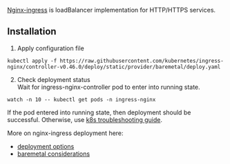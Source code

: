 [Nginx-ingress](https://kubernetes.github.io/ingress-nginx/) is loadBalancer implementation for HTTP/HTTPS services.
## Installation
1. Apply configuration file
```
kubectl apply -f https://raw.githubusercontent.com/kubernetes/ingress-nginx/controller-v0.46.0/deploy/static/provider/baremetal/deploy.yaml
```
2. Check deployment status  
Wait for ingress-nginx-controller pod to enter into running state.
```
watch -n 10 -- kubectl get pods -n ingress-nginx
```
If the pod entered into running state, then deployment should be successful. Otherwise, use [k8s troubleshooting guide](kubernetes-guides/troubleshooting.md).

More on nginx-ingress deployment here:
  * [deployment options](https://kubernetes.github.io/ingress-nginx/deploy)
  * [baremetal considerations](https://kubernetes.github.io/ingress-nginx/deploy/baremetal/#over-a-nodeport-service)
